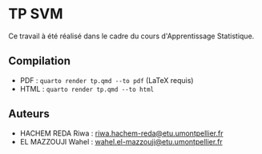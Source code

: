 # TP SVM 

Ce travail à été réalisé dans le cadre du cours d'Apprentissage Statistique.

## Compilation
- PDF : `quarto render tp.qmd --to pdf` (LaTeX requis)
- HTML : `quarto render tp.qmd --to html`

## Auteurs
- HACHEM REDA Riwa : [riwa.hachem-reda@etu.umontpellier.fr](mailto:riwa.hachem-reda@etu.umontpellier.fr)
- EL MAZZOUJI Wahel : [wahel.el-mazzouji@etu.umontpellier.fr](mailto:wahel.el-mazzouji@etu.umontpellier.fr)
